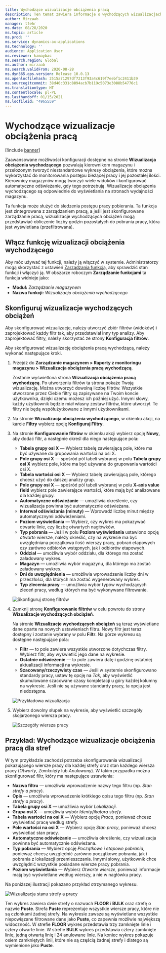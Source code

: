 ```yaml
---
title: Wychodzące wizualizacje obciążenia pracą
description: Ten temat zawiera informacje o wychodzących wizualizacjach obciążenia pracą. Ta funkcja umożliwia kierownikom i kierownikom magazynów tworzenie niestandardowych wykresów obciążenia, które można wykorzystać do monitorowania postępu bieżącej pracy i jej pozostałej ilości. Kierownicy magazynów mogą tworzyć wiele widoków i konfigurować automatyczne odświeżanie, gdy tego potrzebują.
author: Mirzaab
manager: tfehr
ms.date: 08/28/2020
ms.topic: article
ms.prod: ''
ms.service: dynamics-ax-applications
ms.technology: ''
audience: Application User
ms.reviewer: kamaybac
ms.search.region: Global
ms.author: mirzaab
ms.search.validFrom: 2020-08-28
ms.dyn365.ops.version: Release 10.0.13
ms.openlocfilehash: 2515a71297df7213f93a4c619f7eebf1c2411b39
ms.sourcegitcommit: 38d40c331c8894acb7b119c5073e3088b54776c1
ms.translationtype: HT
ms.contentlocale: pl-PL
ms.lasthandoff: 01/15/2021
ms.locfileid: "4965559"
---
```

# <a name="outbound-workload-visualization"></a>Wychodzące wizualizacje obciążenia pracą

[!include [banner](../includes/banner.md)]

Zaawansowane możliwości konfiguracji dostępne na stronie **Wizualizacja obciążenia wychodzącego** pozwalają kierownikom magazynu i przełożonym tworzyć niestandardowe wykresy obciążenia, które można wykorzystać do monitorowania postępu bieżącej pracy i jej pozostałej ilości. Kierownicy magazynów mogą tworzyć wiele widoków i konfigurować automatyczne odświeżanie, gdy tego potrzebują. Wizualizacje obciążenia wychodzącego są odpowiednie do wyświetlania na stronach wydajności magazynu.

Ta funkcja może służyć do śledzenia postępu pracy pobierania. Ta funkcja jest zintegrowana z zarządzaniem pracą, a jeśli jest skonfigurowane zarządzanie pracą, wizualizacje wychodzących obciążeń mogą przedstawiać obliczenie liczby godzin pozostałych do pobrania pracy, która jest wyświetlana (przefiltrowana).

## <a name="turn-on-the-outbound-workload-visualization-feature"></a>Włącz funkcję wizualizacji obciążenia wychodzącego

Aby móc używać tej funkcji, należy ją włączyć w systemie. Administratorzy mogą skorzystać z ustawień [Zarządzania funkcją](../../fin-ops-core/fin-ops/get-started/feature-management/feature-management-overview.md), aby sprawdzić stan funkcji i włączyć ją. W obszarze roboczym **Zarządzanie funkcjami** ta funkcja widnieje jako:

- **Moduł:** *Zarządzanie magazynem*
- **Nazwa funkcji:** *Wizualizacja obciążenia wychodzącego*

## <a name="set-up-outbound-workload-visualizations"></a>Skonfiguruj wizualizacje wychodzących obciążeń

Aby skonfigurować wizualizacje, należy utworzyć zbiór filtrów (widoków) i zaprojektować każdy filtr tak, aby przedstawiał inny typ analizy. Aby zaprojektować filtry, należy skorzystać ze strony **Konfiguracja filtrów**.

Aby skonfigurować wizualizację obciążenia pracą wychodzącą, należy wykonać następujące kroki.

1. Przejdź do **Zarządzanie magazynem \> Raporty z monitoringu magazynu \> Wizualizacja obciążenia pracą wychodzącą**.

    Zostanie wyświetlona strona **Wizualizacja obciążenia pracą wychodzącą**. Po utworzeniu filtrów ta strona pokaże Twoją wizualizację. Można utworzyć dowolną liczbę filtrów. Wszystkie utworzone przez Ciebie filtry są zapisywane na Twoim koncie użytkownika, dzięki czemu możesz ich później użyć. Innymi słowy, każdy użytkownik będzie miał własny zestaw filtrów, które utworzył. Te filtry nie będą współużytkowane z innymi użytkownikami.

1. Na stronie **Wizualizacja obciążenia wychodzącego**, w okienku akcji, na karcie **Filtry** wybierz opcję **Konfiguruj Filtry**.
1. Na stronie **Konfigurowanie filtrów** w okienku akcji wybierz opcję **Nowy**, aby dodać filtr, a następnie określ dla niego następujące pola:

    - **Tabela grupy osi X** — Wybierz tabelę zawierającą pole, które ma być używane do grupowania wartości na osi X.
    - **Pole grupy osi X** — spośród pól tabeli wybranej w polu **Tabela grupy osi X** wybierz pole, które ma być używane do grupowania wartości osi X.
    - **Tabela wartości osi X** — Wybierz tabelę zawierającą pole, którego chcesz użyć do dalszej analizy grup.
    - **Pole grupy osi X** — spośród pól tabeli wybranej w polu **X-axis value field** wybierz pole zawierające wartości, które mają być analizowane dla każdej grupy.
    - **Automatyczne odświeżanie** — umożliwia określenie, czy wizualizacja powinna być automatycznie odświeżana.
    - **Interwał odświeżania (minuty)** — Wprowadź liczbę minut między automatycznymi odświeżeniami.
    - **Poziom wyświetlania** — Wybierz, czy wykres ma pokazywać otwarte linie, czy liczbę otwartych nagłówków.
    - **Typ pobrania** — Jeśli w polu **Poziom wyświetlania** ustawiono opcję _otwarte_ wiersze, należy określić, czy na wykresie ma być uwzględniana początkowa ilość wierszy pracy, pobrań etapowych czy zarówno odbiorów wstępnych, jak i odbiorów etapowych.
    - **Oddział** — umożliwia wybór oddziału, dla którego ma zostać załadowany wykres.
    - **Magazyn** — umożliwia wybór magazynu, dla którego ma zostać załadowany wykres.
    - **Dni do uwzględnienia** — umożliwia wprowadzenie liczby dni w przeszłości, dla których ma zostać wygenerowany wykres.
    - **Typ zlecenia pracy** — umożliwia wybór typów wychodzących zleceń pracy, według których ma być wykonywane filtrowanie.

    ![Skonfiguruj stronę filtrów](media/work-viz-filters-1.png "Skonfiguruj stronę filtrów")

1. Zamknij stronę **Konfigurowanie filtrów** w celu powrotu do strony **Wizualizacje wychodzących obciążeń**.

    Na stronie **Wizualizacje wychodzących obciążeń** są teraz wyświetlane dane oparte na nowych ustawieniach filtru. Nowy filtr jest teraz dostępny i zostanie wybrany w polu **Filtr**. Na górze wykresu są dostępne następujące pola:

    - **Filtr** — to pole zawiera wszystkie utworzone dotychczas filtry. Wybierz filtr, aby wyświetlić jego dane na wykresie.
    - **Ostatnie odświeżenie** — to pole zawiera datę i godzinę ostatniej aktualizacji informacji na wykresie.
    - **Szacowany/rzeczywisty czas** — Jeśli w systemie skonfigurowano standardy pracy, ustaw tę opcję na *Tak*, aby wyświetlić skumulowane szacowane czasy kompletacji u góry każdej kolumny na wykresie. Jeśli nie są używane standardy pracy, ta opcja jest niedostępna.

    ![Przykładowa wizualizacja](media/work-viz-chart.png "Przykładowa wizualizacja")

1. Wybierz dowolny słupek na wykresie, aby wyświetlić szczegóły skojarzonego wiersza pracy.

    ![Szczegóły wiersza pracy](media/work-viz-work-details.png "Szczegóły wiersza pracy")

## <a name="example-outbound-workload-visualization-for-zones"></a>Przykład: Wychodzące wizualizacje obciążenia pracą dla stref

W tym przykładzie zachodzi potrzeba skonfigurowania wizualizacji pokazującego wiersze pracy dla każdej strefy oraz stan każdego wiersza pracy (_Otwarty_, _Zamknięty_ lub _Anulowany_). W takim przypadku można skonfigurować filtr, który ma następujące ustawienia:

- **Nazwa filtru** — umożliwia wprowadzenie nazwy tego filtru (np. _Stan strefy a pracy_).
- **Opis** — umożliwia wprowadzenie krótkiego opisu tego filtru (np. _Stan strefy a pracy_).
- **Tabela grupy osi X** — umożliwia wybór _Lokalizacji._
- **Grupa osi X** — umożliwia wybór _Identyfikatora strefy_.
- **Tabela wartości na osi X** — Wybierz opcję _Praca_, ponieważ chcesz wyświetlać pracę według strefy.
- **Pole wartości na osi X** — Wybierz opcję _Stan pracy_, ponieważ chcesz wyświetlać stan pracy.
- **Automatyczne odświeżanie** — umożliwia określenie, czy wizualizacja powinna być automatycznie odświeżana.
- **Typ pobrania** — Wybierz opcję _Początkowe i etapowe pobrania_, ponieważ chcesz uwzględnić zarówno początkowe pobrania, jak i pobrania z lokalizacji przemieszczania. Innymi słowy, użytkownik chce uwzględnić wszystkie posiadane wiersze pracy pobrania.
- **Poziom wyświetlania** — Wybierz _Otwarte wiersze_, ponieważ informacje mają być wyświetlane według wierszy, a nie w nagłówku pracy.

Na poniższej ilustracji pokazano przykład otrzymanego wykresu.

![Wizualizacja stanu strefy a pracy](media/work-viz-chart.png "Wizualizacja stanu strefy a pracy")

Ten wykres zawiera dwie strefy o nazwach **FLOOR** i **BULK** oraz strefę o nazwie **Puste**. Strefa **Puste** reprezentuje wszystkie wiersze pracy, które nie są członkami żadnej strefy. Na wykresie zawsze są wyświetlane wszystkie niepowiązane filtrowane dane jako **Puste**, co zapewnia możliwie największą widoczność. W strefie **FLOOR** wykres przedstawia trzy zamknięte linie i cztery otwarte linie. W strefie **BULK** wykres przedstawia cztery zamknięte linie, jedną otwartą linię i 24 anulowane linie. Na koniec wykres pokazuje osiem zamkniętych linii, które nie są częścią żadnej strefy i dlatego są wymienione jako **Puste**.
